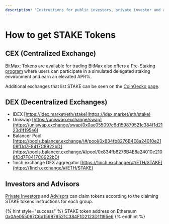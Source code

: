 ```yaml
---
description: 'Instructions for public investors, private investor and advisors'
---
```


# How to get STAKE Tokens

## CEX \(Centralized Exchange\)

[BitMax](https://bitmaxhelp.zendesk.com/hc/en-us/articles/360047308453-xDai-Chain-STAKE-): Tokens are available for trading  BitMax also offers a [Pre-Staking program](https://bitmaxhelp.zendesk.com/hc/en-us/articles/360047202914) where users can participate in a simulated delegated staking environment and earn an elevated APR%.

Additional exchanges that list STAKE can be seen on the [CoinGecko page](https://www.coingecko.com/en/coins/xdai-stake#markets).

## DEX \(Decentralized Exchanges\)

* IDEX [https://idex.market/eth/stake](https://idex.market/eth/stake)
* Uniswap [https://uniswap.exchange/swap](https://uniswap.exchange/swap/0x0ae055097c6d159879521c384f1d2123d1f195e6)
* Balancer Pool [https://pools.balancer.exchange/\#/pool/0x834fb8276B4E8a24010e2108fDd7F8417C8922bD](https://pools.balancer.exchange/#/pool/0x834fb8276B4E8a24010e2108fDd7F8417C8922bD)
* 1inch.exchange DEX aggregator [https://1inch.exchange/\#/ETH/STAKE](https://1inch.exchange/#/ETH/STAKE)

## Investors and Advisors

[Private Investors](claim-stake-pi.md) and [Advisors](claim-stake-advisors.md) can claim tokens according to the claiming STAKE tokens instructions for each group.

{% hint style="success" %}
STAKE token address on Ethereum [0x0Ae055097C6d159879521C384F1D2123D1f195e6](https://etherscan.io/token/0x0Ae055097C6d159879521C384F1D2123D1f195e6)
{% endhint %}




